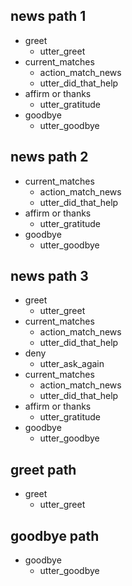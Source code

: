 ## news path 1
* greet
  - utter_greet
* current_matches
  - action_match_news
  - utter_did_that_help
* affirm or thanks
  - utter_gratitude
* goodbye
  - utter_goodbye

## news path 2
* current_matches
  - action_match_news
  - utter_did_that_help
* affirm or thanks
  - utter_gratitude
* goodbye
  - utter_goodbye

## news path 3
* greet
  - utter_greet
* current_matches
  - action_match_news
  - utter_did_that_help
* deny
  - utter_ask_again
* current_matches
  - action_match_news
  - utter_did_that_help
* affirm or thanks
  - utter_gratitude
* goodbye
  - utter_goodbye

## greet path
* greet
  - utter_greet

## goodbye path
* goodbye
  - utter_goodbye